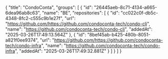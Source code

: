 {
  "title": "CondoConta",
  "groups": [
    {
      "id": "26445aeb-8c71-4134-a665-6dea96ab8c63",
      "name": "BE",
      "repositories": [
        {
          "id": "cc022c0f-db5c-4348-8fc2-c555c9b1e27f",
          "url": "https://github.com/https://github.com/condoconta-tech/condo-cli",
          "name": "https://github.com/condoconta-tech/condo-cli",
          "addedAt": "2025-03-26T17:49:13.564Z"
        },
        {
          "id": "8bef45ab-b425-480b-8051-a821f0ee9374",
          "url": "https://github.com/https://github.com/condoconta-tech/condo-infra",
          "name": "https://github.com/condoconta-tech/condo-infra",
          "addedAt": "2025-03-26T17:49:32.881Z"
        }
      ]
    }
  ]
}
